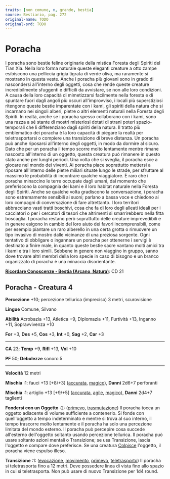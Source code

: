 ```yaml
---
traits: [non comune, n, grande, bestia]
source: Bestiario, pag. 272
original-name: TODO
original-srd: TODO
---
```


# Poracha

I poracha sono bestie feline originarie della mistica Foresta degli Spiriti del
Tian Xia. Nella loro forma naturale queste eleganti creature a otto zampe
esibiscono una pelliccia grigia tigrata di verde oliva, ma raramente si mostrano
in questa veste. Anche i poracha più giovani sono in grado di nascondersi
all'interno degli oggetti, cosa che rende queste creature incredibilmente
sfuggenti e difficili da avvistare, se non alle loro condizioni. A causa della
loro capacità di mimetizzarsi facilmente nella foresta e di spuntare fuori dagli
angoli più oscuri all'improvviso, i locali più superstiziosi ritengono queste
bestie imparentate con i kami, gli spiriti della natura che si incarnano nei
singoli alberi, pietre o altri elementi naturali nella Foresta degli Spiriti. In
realtà, anche se i poracha spesso collaborano con i kami, sono una razza a sé
stante di mostri misteriosi dotati di strani poteri spazio-temporali che li
differenziano dagli spiriti della natura. Il tratto più emblematico dei poracha
è la loro capacità di piegare la realtà per teletrasportarsi o compiere una
transizione di breve distanza. Un poracha può anche riposarsi all'interno degli
oggetti, in modo da dormire al sicuro. Dato che per un poracha il tempo scorre
molto lentamente mentre rimane nascosto all'interno di un oggetto, questa
creatura può rimanere in questo stato anche per lunghi periodi. Una volta che si
sveglia, il poracha esce a giocare nel mondo dei viventi. Ai poracha piace
soprattutto mettersi a riposare all'interno delle pietre miliari situate lungo
le strade, per sfruttare al massimo le probabilità di incontrare qualche
viaggiatore. È raro che i poracha minaccino le terre occupate dagli umani, dal
momento che preferiscono la compagnia dei kami e il loro habitat naturale nella
Foresta degli Spiriti. Anche se qualche volta gradiscono la conversazione, i
poracha sono estremamente sensibili ai suoni; parlano a bassa voce e chiedono ai
loro compagni di conversazione di fare altrettanto. I loro territori abbracciano
vasti tratti boschivi, cosa che fa di loro degli alleati ideali per i cacciatori
o per i cercatori di tesori che altrimenti si smarrirebbero nella fitta
boscaglia. I poracha restano però soprattutto delle creature imprevedibili e in
genere esigono in cambio del loro aiuto dei favori incomprensibili, come per
esempio piantare un raro alberello in una certa grotta o rimuovere un tipo
invasivo di mostro dalle vicinanze di una preziosa sorgente. Ogni tentativo di
obbligare o ingannare un poracha per ottenerne i servigi è destinato a finire
male, in quanto queste bestie sacre vantano molti amici tra i kami e tra i loro
simili. Sebbene in genere non viaggino in gruppo, sanno dove trovare altri
membri della loro specie in caso di bisogno e un branco organizzato di poracha è
una minaccia disorientante.

**[Ricordare Conoscenze - Bestia (Arcano, Natura)](/azioni/ricordare-conoscenze)**:
CD 21

## Poracha - Creatura 4

**Percezione** +10; percezione tellurica (impreciso) 3 metri, scurovisione

**Lingue** Comune, Silvano

**Abilità** Acrobazia +13, Atletica +9, Diplomazia +11, Furtività +13, Inganno
+11, Sopravvivenza +10

**For** +3, **Des** +5, **Cos** +3, **Int** +0, **Sag** +2, **Car** +3

---

**CA** 23; **Temp** +9, **Rifl** +13, **Vol** +10

**PF** 50; **Debolezze** sonoro 5

---

**Velocità** 12 metri

**Mischia** :1: fauci +13 \[+8/+3] ([accurata](/tratti/accurata),
[magico](/tratti/magico)), **Danni** 2d6+7 perforanti

**Mischia** :1: artiglio +13 \[+9/+5] ([accurata](/tratti/accurata),
[agile](/tratti/agile), [magico](/tratti/magico)), **Danni** 2d4+7 taglienti

**Fondersi con un Oggetto** :2: ([primevo](/tratti/primevo),
[trasmutazione](/tratti/trasmutazione)) Il poracha tocca un oggetto adiacente di
volume sufficiente a contenerlo. Si fonde con quell'oggetto a tempo
indeterminato e mentre si trova al suo interno, il tempo trascorre molto
lentamente e il poracha ha solo una percezione limitata del mondo esterno. Il
poracha può percepire cosa succede all'esterno dell'oggetto soltanto usando
percezione tellurica. Il poracha può usare soltanto azioni mentali o
Transizione; se usa Transizione, lascia l'oggetto e compare dove preferisce. Se
una creatura [Colpisce](/azioni/colpire) l'oggetto, il poracha viene espulso
illeso.

**Transizione** :1: ([evocazione](/tratti/evocazione),
[movimento](/tratti/movimento), [primevo](/tratti/primevo),
[teletrasporto](/tratti/teletrasporto)) Il poracha si teletrasporta fino a 12
metri. Deve possedere linea di vista fino allo spazio in cui si teletrasporta.
Non può usare di nuovo Transizione per 1d4 round.
